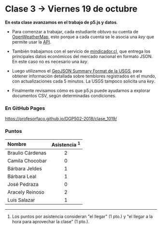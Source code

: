 # Clase 3 → Viernes 19 de octubre

**En esta clase avanzamos en el trabajo de p5.js y datos**.

- Para comenzar a trabajar, cada estudiante obtuvo su cuenta de [OpenWeatherMap](https://openweathermap.org/), esto porque a cada cuenta se le asocia una *key* que permite usar la [API](https://es.wikipedia.org/wiki/Interfaz_de_programaci%C3%B3n_de_aplicaciones).

- También trabajamos con el servicio de [mindicador.cl](https://mindicador.cl/), que entrega los principales datos económicos del mercado nacional en formato JSON. En este caso no es necesario una *key*.

- Luego utilizamos el [GeoJSON Summary Format de la USGS](https://earthquake.usgs.gov/earthquakes/feed/v1.0/geojson.php), para obtener información detallada sobre temblores registrados en el mundo, con actualizaciones cada 5 minutos. La USGS tampoco solicita una *key*.

- Finalmente revisamos cómo es que p5.js puede ayudarnos a explorar documentos CSV, según determinadas condiciones.

### En GitHub Pages

https://profesorfaco.github.io/DGP502-2018/clase_1019/

### Puntos

| Nombre | Asistencia <sup>1</sup> |
|:-----------------|:---:|
| Braulio Cárdenas | 2 | 
| Camila Chocobar  | 0 | 
| Bárbara Jeldes   | 1 |  
| Bárbara Leal     | 1 |  
| José Pedraza     | 0 | 
| Aracely Reinoso  | 2 | 
| Luis Salazar     | 1 | 

------
   
  1. Los puntos por asistencia consideran "el llegar" (1 pto.) y "el llegar a la hora para aprovechar la clase" (1 pto.).
  
